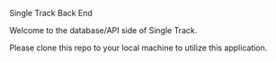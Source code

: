 Single Track Back End

Welcome to the database/API side of Single Track.  

Please clone this repo to your local machine to utilize this application. 


